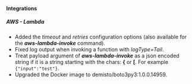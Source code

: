 
#### Integrations
##### AWS - Lambda
- Added the *timeout* and *retries* configuration options (also available for the ***aws-lambda-invoke*** command).
- Fixed log output when invoking a function with *logType=Tail*.
- Treat payload argument of ***aws-lambda-invoke*** as a json encoded string if it is a string starting with the chars: **{** or **[**. For example `{"input":"test"}`.
- Upgraded the Docker image to demisto/boto3py3:1.0.0.14959.
